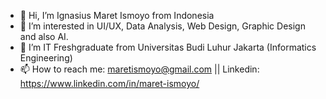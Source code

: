 - 👋 Hi, I’m Ignasius Maret Ismoyo from Indonesia
- 👀 I’m interested in UI/UX, Data Analysis, Web Design, Graphic Design and also AI.
- 🌱 I’m IT Freshgraduate from Universitas Budi Luhur Jakarta (Informatics Engineering)
- 📫 How to reach me: maretismoyo@gmail.com || Linkedin: https://www.linkedin.com/in/maret-ismoyo/
